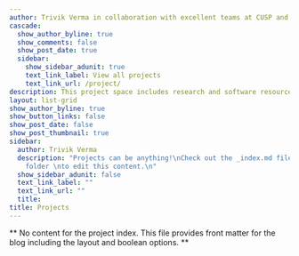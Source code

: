 ```yaml
---
author: Trivik Verma in collaboration with excellent teams at CUSP and TU Delft
cascade:
  show_author_byline: true
  show_comments: false
  show_post_date: true
  sidebar:
    show_sidebar_adunit: true
    text_link_label: View all projects
    text_link_url: /project/
description: This project space includes research and software resources that I've started or contributed to, as well as a collection of online educational resources I setup.
layout: list-grid
show_author_byline: true
show_button_links: false
show_post_date: false
show_post_thumbnail: true
sidebar:
  author: Trivik Verma
  description: "Projects can be anything!\nCheck out the _index.md file in the /project
    folder \nto edit this content.\n"
  show_sidebar_adunit: false
  text_link_label: ""
  text_link_url: ""
  title: 
title: Projects
---
```


** No content for the project index. This file provides front matter for the blog including the layout and boolean options. **
